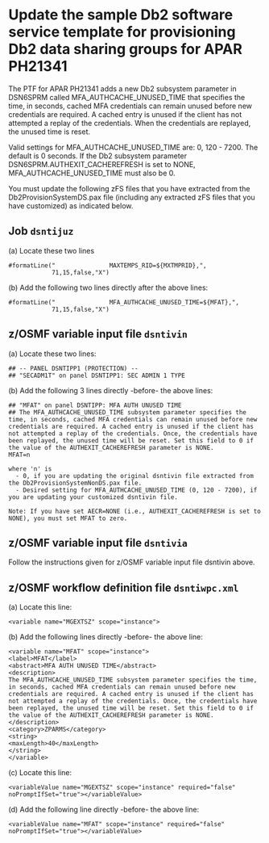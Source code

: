# Update the sample Db2 software service template for provisioning Db2 data sharing groups for APAR PH21341

 The PTF for APAR PH21341 adds a new Db2 subsystem parameter in DSN6SPRM called MFA_AUTHCACHE_UNUSED_TIME that specifies the time, in seconds, cached MFA credentials can remain unused before new credentials are required. A cached entry is unused if the client has not attempted a replay of the credentials. When the credentials are replayed, the unused time is reset.

 Valid settings for MFA_AUTHCACHE_UNUSED_TIME are: 0, 120 - 7200.  The default is 0 seconds. If the Db2 subsystem parameter DSN6SPRM.AUTHEXIT_CACHEREFRESH is set to NONE, MFA_AUTHCACHE_UNUSED_TIME must also be 0.
 
 You must update the following zFS files that you have extracted from the Db2ProvisionSystemDS.pax file (including any extracted zFS files that you have customized) as indicated below.


## Job `dsntijuz`

(a) Locate these two lines

    #formatLine("               MAXTEMPS_RID=${MXTMPRID},",
                71,15,false,"X")

(b) Add the following two lines directly after the above lines:

    #formatLine("               MFA_AUTHCACHE_UNUSED_TIME=${MFAT},",
                71,15,false,"X")


## z/OSMF variable input file `dsntivin`

(a) Locate these two lines:

    ## -- PANEL DSNTIPP1 (PROTECTION) --             
    ## "SECADM1T" on panel DSNTIPP1: SEC ADMIN 1 TYPE

(b) Add the following 3 lines directly -before- the above lines:

    ## "MFAT" on panel DSNTIPP: MFA AUTH UNUSED TIME
    ## The MFA_AUTHCACHE_UNUSED_TIME subsystem parameter specifies the time, in seconds, cached MFA credentials can remain unused before new credentials are required. A cached entry is unused if the client has not attempted a replay of the credentials. Once, the credentials have been replayed, the unused time will be reset. Set this field to 0 if the value of the AUTHEXIT_CACHEREFRESH parameter is NONE.
    MFAT=n

    where 'n' is
      - 0, if you are updating the original dsntivin file extracted from the Db2ProvisionSystemNonDS.pax file.
      - Desired setting for MFA_AUTHCACHE_UNUSED_TIME (0, 120 - 7200), if you are updating your customized dsntivin file.

    Note: If you have set AECR=NONE (i.e., AUTHEXIT_CACHEREFRESH is set to NONE), you must set MFAT to zero.


## z/OSMF variable input file `dsntivia`

Follow the instructions given for z/OSMF variable input file dsntivin above.


## z/OSMF workflow definition file `dsntiwpc.xml`

(a) Locate this line:

    <variable name="MGEXTSZ" scope="instance">

(b) Add the following lines directly -before- the above line:

    <variable name="MFAT" scope="instance">
    <label>MFAT</label>
    <abstract>MFA AUTH UNUSED TIME</abstract>
    <description>
    The MFA_AUTHCACHE_UNUSED_TIME subsystem parameter specifies the time, in seconds, cached MFA credentials can remain unused before new credentials are required. A cached entry is unused if the client has not attempted a replay of the credentials. Once, the credentials have been replayed, the unused time will be reset. Set this field to 0 if the value of the AUTHEXIT_CACHEREFRESH parameter is NONE.
    </description>
    <category>ZPARMS</category>
    <string>
    <maxLength>40</maxLength>
    </string>
    </variable>

(c) Locate this line:

    <variableValue name="MGEXTSZ" scope="instance" required="false" noPromptIfSet="true"></variableValue>

(d) Add the following line directly -before- the above line:

    <variableValue name="MFAT" scope="instance" required="false" noPromptIfSet="true"></variableValue>
